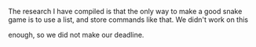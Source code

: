 The research I have compiled is that the only way to make a good snake game is to use a list, and store commands like that. We didn't work on this

enough, so we did not make our deadline.
